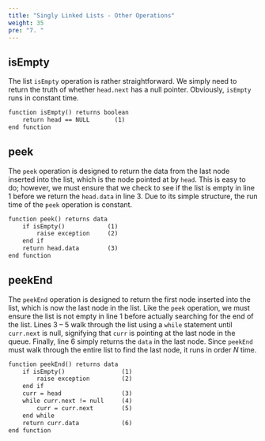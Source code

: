 ```yaml
---
title: "Singly Linked Lists - Other Operations"
weight: 35
pre: "7. "
---
```

## isEmpty

The list `isEmpty` operation is rather straightforward. We simply need to return the truth of whether `head.next` has a null pointer. Obviously, `isEmpty` runs in constant time.

```tex
function isEmpty() returns boolean
    return head == NULL       (1)
end function
```

## peek

The `peek` operation is designed to return the data from the last node inserted into the list, which is the node pointed at by `head`. This is easy to do; however, we must ensure that we check to see if the list is empty in line 1 before we return the `head.data` in line 3. Due to its simple structure, the run time of the `peek` operation is constant.

```tex
function peek() returns data
	if isEmpty()			(1)
		raise exception		(2)
	end if
	return head.data		(3)
end function
```

## peekEnd

The `peekEnd` operation is designed to return the first node inserted into the list, which is now the last node in the list. Like the `peek` operation, we must ensure the list is not empty in line 1 before actually searching for the end of the list. Lines 3 – 5 walk through the list using a `while` statement until `curr.next` is null, signifying that `curr` is pointing at the last node in the queue. Finally, line 6 simply returns the `data` in the last node. Since `peekEnd` must walk through the entire list to find the last node, it runs in order $N$ time.

```tex
function peekEnd() returns data
	if isEmpty()			    (1)
		raise exception		    (2)
	end if
    curr = head 			    (3)
    while curr.next != null		(4)
        curr = curr.next		(5)
    end while
    return curr.data			(6)
end function
```
